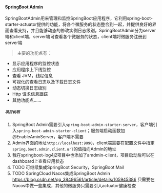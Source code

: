 #### SpringBoot Admin
SpringBootAdmin用来管理和监控SpringBoot应用程序，它利用spring-boot-starter-actuator提供的功能，将各个微服务的状态整合到一起，并提供良好的界面查看支持，并且能够动态的修改实例日志级别。SpringBootAdmin分为server端和client端，server端可查看各个微服务的状态，client端将微服务注册到server端
> 主要的功能点有：
* 显示应用程序的监控状态
* 应用程序上下线监控
* 查看 JVM，线程信息
* 可视化的查看日志以及下载日志文件
* 动态切换日志级别
* Http 请求信息跟踪
* 其他功能点……

##### `项目说明`
1. SpringBoot Admin需要引入`spring-boot-admin-starter-server`，客户端引入`spring-boot-admin-starter-client`；服务端启动函数加@EnableAminServer，客户端不需要
2. Admin界面的地址`http://localhost:9090`，client端需要在配置文件中指定`spring.boot.admin.client.url`的值指向Admin的地址
3. 我在springboot-log4j2项目中也添加了amdmin-client，项目启动后可以在dashboard上查看应用状态
4. TODO 可继续集成SpringBoot Security，SpringBoot Mail
5. TODO SpringCloud Nacos集成SpringBoot Admin https://blog.csdn.net/qq_38496561/article/details/105945386
只需要在Nacos中做一些集成，其他的微服务只需要引入actuator健康检查